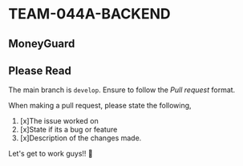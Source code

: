 # TEAM-044A-BACKEND

## MoneyGuard

## Please Read

The main branch is `develop`. Ensure to follow the _Pull request_ format.

When making a pull request, please state the following,

1. [x]The issue worked on
2. [x]State if its a bug or feature
3. [x]Description of the changes made.

Let's get to work guys!! :muscle:
